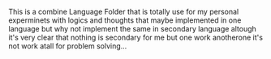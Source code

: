 This is a combine Language Folder that is totally use for my personal experminets with logics and thoughts that maybe implemented in one language but why not implement the same in secondary language altough it's very clear that nothing is secondary for me but one work anotherone it's not work atall for problem solving...

